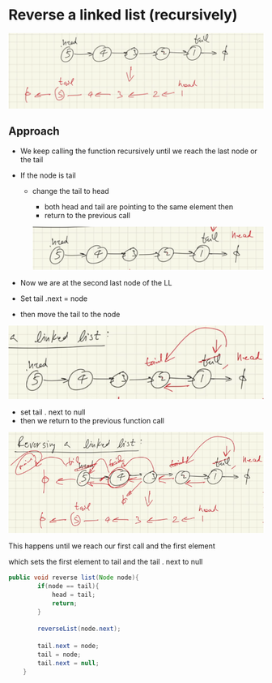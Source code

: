 # Reverse a linked list (recursively)

![Untitled](Reverse%20a%20linked%20list%20(recursively)%20d754c1c1120d44d9918fcb70aaaf48ec/Untitled.png)

## Approach

- We keep calling the function recursively until we reach the last node or the tail
- If the node is tail
    - change the tail to head
        - both head and tail are pointing to the same element then
        - return to the previous call
        
        ![Untitled](Reverse%20a%20linked%20list%20(recursively)%20d754c1c1120d44d9918fcb70aaaf48ec/Untitled%201.png)
        
- Now we are at the second last node of the LL
- Set tail .next = node
- then move the tail to the node

![Untitled](Reverse%20a%20linked%20list%20(recursively)%20d754c1c1120d44d9918fcb70aaaf48ec/Untitled%202.png)

- set tail . next to null
- then we return to the previous function call

![Untitled](Reverse%20a%20linked%20list%20(recursively)%20d754c1c1120d44d9918fcb70aaaf48ec/Untitled%203.png)

This happens until we reach our first call and the first element 

which sets the first element to tail and the tail . next to null

```java
public void reverse list(Node node){
        if(node == tail){
            head = tail;
            return;
        }

        reverseList(node.next);

        tail.next = node;
        tail = node;
        tail.next = null;
    }
```